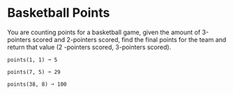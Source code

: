 # Basketball Points
You are counting points for a basketball game, given the amount of 3-pointers scored and 2-pointers scored, find the final points for the team and return that value (2 -pointers scored, 3-pointers scored).

`points(1, 1) ➞ 5`

`points(7, 5) ➞ 29`

`points(38, 8) ➞ 100`
